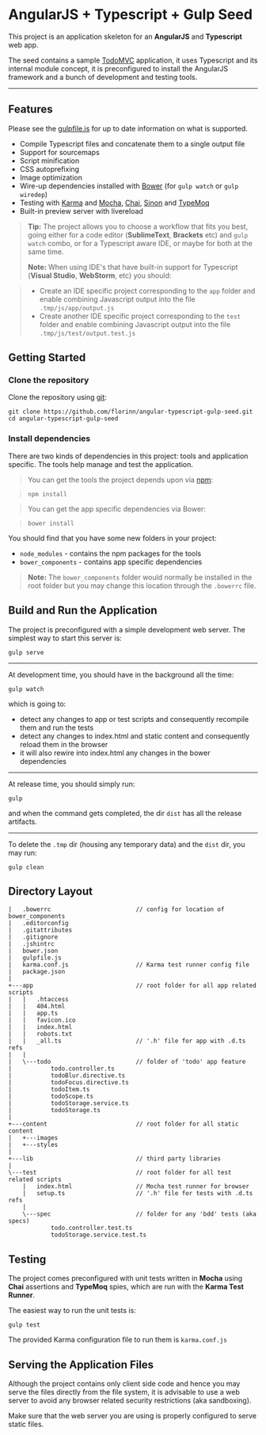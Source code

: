 AngularJS + Typescript + Gulp Seed
===================


This project is an application skeleton for an **AngularJS** and **Typescript** web app.

The seed contains a sample [TodoMVC](https://github.com/tastejs/todomvc/tree/gh-pages/examples/typescript-angular) application, it uses Typescript and its internal module concept, it is preconfigured to install the AngularJS framework and a bunch of development and testing tools.

----------


Features
-------------

Please see the [gulpfile.js](https://github.com/florinn/angular-typescript-gulp-seed/blob/master/gulpfile.js) for up to date information on what is supported.

* Compile Typescript files and concatenate them to a single output file
* Support for sourcemaps
* Script minification
* CSS autoprefixing
* Image optimization
* Wire-up dependencies installed with [Bower](http://bower.io/) (for `gulp watch` or `gulp wiredep`)
* Testing with [Karma](http://karma-runner.github.io/) and [Mocha](http://mochajs.org/), [Chai](http://chaijs.com/), [Sinon](http://sinonjs.org/) and [TypeMoq](https://github.com/florinn/typemoq)
* Built-in preview server with livereload

> **Tip:** The project allows you to choose a workflow that fits you best, going either for a code editor (**SublimeText**, **Brackets** etc) and `gulp watch` combo, or for a Typescript aware IDE, or maybe for both at the same time.
>
> **Note:** When using IDE's that have built-in support for Typescript (**Visual Studio**, **WebStorm**, etc) you should: 

> - Create an IDE specific project corresponding to the `app` folder and enable combining Javascript output into the file `.tmp/js/app/output.js`
> - Create another IDE specific project corresponding to the `test` folder and enable combining Javascript output into the file `.tmp/js/test/output.test.js`


Getting Started
-------------

### Clone the repository

Clone the repository using [git](http://git-scm.com/):

```
git clone https://github.com/florinn/angular-typescript-gulp-seed.git
cd angular-typescript-gulp-seed
```

### Install dependencies

There are two kinds of dependencies in this project: tools and application specific. The tools help manage and test the application.

> You can get the tools the project depends upon via [npm](https://www.npmjs.org/):

> ``` 
> npm install
> ```

> You can get the app specific dependencies via Bower:

> ```
> bower install
> ```

You should find that you have some new folders in your project:

* `node_modules` - contains the npm packages for the tools
* `bower_components` - contains app specific dependencies

> **Note:** The `bower_components` folder would normally be installed in the root folder but you may change this location through the `.bowerrc` file.


Build and Run the Application
-------------

The project is preconfigured with a simple development web server. The simplest way to start this server is:

```
gulp serve
```

----------

At development time, you should have in the background all the time:

```
gulp watch
```

which is going to:

* detect any changes to app or test scripts and consequently recompile them and run the tests
* detect any changes to index.html and static content and consequently reload them in the browser
* it will also rewire into index.html any changes in the bower dependencies

----------

At release time, you should simply run:

```
gulp
```

and when the command gets completed, the dir `dist` has all the release artifacts.

----------

To delete the `.tmp` dir (housing any temporary data) and the `dist` dir, you may run:

```
gulp clean
```


Directory Layout
-------------

```
|   .bowerrc                        // config for location of bower_components
|   .editorconfig
|   .gitattributes
|   .gitignore
|   .jshintrc
|   bower.json
|   gulpfile.js
|   karma.conf.js                   // Karma test runner config file
|   package.json
|   
+---app                             // root folder for all app related scripts
|   |   .htaccess
|   |   404.html
|   |   app.ts
|   |   favicon.ico
|   |   index.html
|   |   robots.txt
|   |   _all.ts                     // '.h' file for app with .d.ts refs
|   |   
|   \---todo                        // folder of 'todo' app feature
|           todo.controller.ts
|           todoBlur.directive.ts
|           todoFocus.directive.ts
|           todoItem.ts
|           todoScope.ts
|           todoStorage.service.ts
|           todoStorage.ts
|           
+---content                         // root folder for all static content
|   +---images
|   +---styles
|   
+---lib                             // third party libraries
|        
\---test                            // root folder for all test related scripts
    |   index.html                  // Mocha test runner for browser
    |   setup.ts                    // '.h' file for tests with .d.ts refs
    |   
    \---spec                        // folder for any 'bdd' tests (aka specs)
            todo.controller.test.ts
            todoStorage.service.test.ts         
```


Testing
-------------

The project comes preconfigured with unit tests written in **Mocha** using **Chai** assertions and **TypeMoq** spies, which are run with the **Karma Test Runner**.

The easiest way to run the unit tests is:

```
gulp test
```

The provided Karma configuration file to run them is `karma.conf.js`


Serving the Application Files
-------------

Although the project contains only client side code and hence you may serve the files directly from the file system, it is advisable to use a web server to avoid any browser related security restrictions (aka sandboxing).

Make sure that the web server you are using is properly configured to serve static files.

